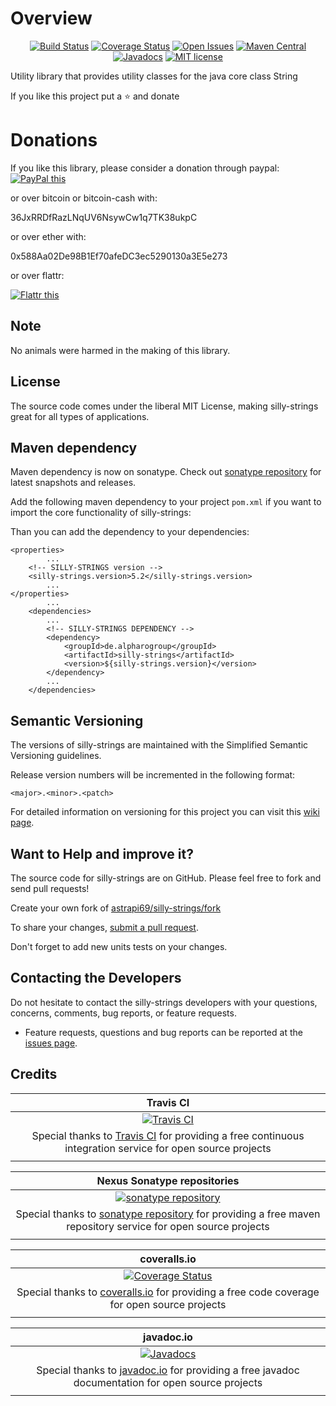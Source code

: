 # Overview

<div align="center">

[![Build Status](https://travis-ci.org/astrapi69/silly-strings.svg?branch=develop)](https://travis-ci.org/astrapi69/silly-strings) 
[![Coverage Status](https://coveralls.io/repos/github/astrapi69/silly-strings/badge.svg?branch=develop)](https://coveralls.io/github/astrapi69/silly-strings?branch=develop) 
[![Open Issues](https://img.shields.io/github/issues/astrapi69/silly-strings.svg?style=flat)](https://github.com/astrapi69/silly-strings/issues) 
[![Maven Central](https://maven-badges.herokuapp.com/maven-central/de.alpharogroup/silly-strings/badge.svg)](https://maven-badges.herokuapp.com/maven-central/de.alpharogroup/silly-strings)
[![Javadocs](http://www.javadoc.io/badge/de.alpharogroup/silly-strings.svg)](http://www.javadoc.io/doc/de.alpharogroup/silly-strings)
[![MIT license](http://img.shields.io/badge/license-MIT-brightgreen.svg?style=flat)](http://opensource.org/licenses/MIT)

</div>

Utility library that provides utility classes for the java core class String

If you like this project put a ⭐ and donate

# Donations

If you like this library, please consider a donation through paypal: <a href="https://www.paypal.com/cgi-bin/webscr?cmd=_s-xclick&hosted_button_id=MJ7V43GU2H386" target="_blank">
<img src="https://www.paypalobjects.com/en_US/GB/i/btn/btn_donateCC_LG.gif" alt="PayPal this" title="PayPal – The safer, easier way to pay online!" border="0" />
</a>

or over bitcoin or bitcoin-cash with:

36JxRRDfRazLNqUV6NsywCw1q7TK38ukpC

or over ether with:

0x588Aa02De98B1Ef70afeDC3ec5290130a3E5e273

or over flattr:
  
<a href="http://flattr.com/thing/4067696/astrapi69silly-strings-on-GitHub" target="_blank">
<img src="http://api.flattr.com/button/flattr-badge-large.png" alt="Flattr this" title="Flattr this" border="0" />
</a>

## Note

No animals were harmed in the making of this library.

## License

The source code comes under the liberal MIT License, making silly-strings great for all types of applications.

## Maven dependency

Maven dependency is now on sonatype.
Check out [sonatype repository](https://oss.sonatype.org/index.html#nexus-search;gav~de.alpharogroup~silly-strings~~~) for latest snapshots and releases.

Add the following maven dependency to your project `pom.xml` if you want to import the core functionality of silly-strings:

Than you can add the dependency to your dependencies:

	<properties>
			...
		<!-- SILLY-STRINGS version -->
		<silly-strings.version>5.2</silly-strings.version>
			...
	</properties>
			...
		<dependencies>
			...
			<!-- SILLY-STRINGS DEPENDENCY -->
			<dependency>
				<groupId>de.alpharogroup</groupId>
				<artifactId>silly-strings</artifactId>
				<version>${silly-strings.version}</version>
			</dependency>
			...
		</dependencies>

## Semantic Versioning

The versions of silly-strings are maintained with the Simplified Semantic Versioning guidelines.

Release version numbers will be incremented in the following format:

`<major>.<minor>.<patch>`

For detailed information on versioning for this project you can visit this [wiki page](https://github.com/lightblueseas/mvn-parent-projects/wiki/Simplified-Semantic-Versioning).

## Want to Help and improve it? ###

The source code for silly-strings are on GitHub. Please feel free to fork and send pull requests!

Create your own fork of [astrapi69/silly-strings/fork](https://github.com/astrapi69/silly-strings/fork)

To share your changes, [submit a pull request](https://github.com/astrapi69/silly-strings/pull/new/develop).

Don't forget to add new units tests on your changes.

## Contacting the Developers

Do not hesitate to contact the silly-strings developers with your questions, concerns, comments, bug reports, or feature requests.
- Feature requests, questions and bug reports can be reported at the [issues page](https://github.com/astrapi69/silly-strings/issues).

## Credits

|**Travis CI**|
|     :---:      |
|[![Travis CI](https://travis-ci.com/images/logos/TravisCI-Full-Color.png)](https://coveralls.io/github/astrapi69/silly-strings?branch=master)|
|Special thanks to [Travis CI](https://travis-ci.org) for providing a free continuous integration service for open source projects|
|     <img width=1000/>     |

|**Nexus Sonatype repositories**|
|     :---:      |
|[![sonatype repository](https://img.shields.io/nexus/r/https/oss.sonatype.org/de.alpharogroup/silly-strings.svg?style=for-the-badge)](https://oss.sonatype.org/index.html#nexus-search;gav~de.alpharogroup~silly-strings~~~)|
|Special thanks to [sonatype repository](https://www.sonatype.com) for providing a free maven repository service for open source projects|
|     <img width=1000/>     |

|**coveralls.io**|
|     :---:      |
|[![Coverage Status](https://coveralls.io/repos/github/astrapi69/silly-strings/badge.svg?branch=develop)](https://coveralls.io/github/astrapi69/silly-strings?branch=master)|
|Special thanks to [coveralls.io](https://coveralls.io) for providing a free code coverage for open source projects|
|     <img width=1000/>     |

|**javadoc.io**|
|     :---:      |
|[![Javadocs](http://www.javadoc.io/badge/de.alpharogroup/silly-strings.svg)](http://www.javadoc.io/doc/de.alpharogroup/silly-strings)|
|Special thanks to [javadoc.io](http://www.javadoc.io) for providing a free javadoc documentation for open source projects|
|     <img width=1000/>     |
